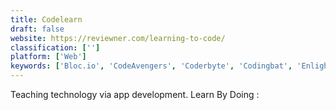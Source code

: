 ```yaml
---
title: Codelearn
draft: false 
website: https://reviewner.com/learning-to-code/
classification: ['']
platform: ['Web']
keywords: ['Bloc.io', 'CodeAvengers', 'Coderbyte', 'Codingbat', 'Enlight - Learn to Code', 'Free Code Camp', 'Geocities Site Builder', 'Grasshopper App', 'Lynda', 'Microsoft Virtual Academy', 'Programming Hub', 'Scratch', 'Topcoder', 'Treehouse', 'tutorialspoint']
---
```

Teaching technology via app development.
Learn By Doing :